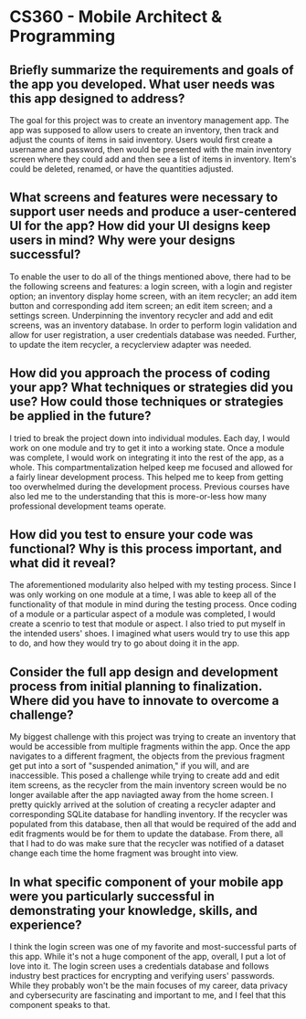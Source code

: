 # CS360 - Mobile Architect & Programming

## Briefly summarize the requirements and goals of the app you developed. What user needs was this app designed to address?
The goal for this project was to create an inventory management app. The app was supposed to allow users to create an inventory, then track and adjust the counts of items in said inventory. Users would first create a username and password, then would be presented with the main inventory screen where they could add and then see a list of items in inventory. Item's could be deleted, renamed, or have the quantities adjusted.
## What screens and features were necessary to support user needs and produce a user-centered UI for the app? How did your UI designs keep users in mind? Why were your designs successful?
To enable the user to do all of the things mentioned above, there had to be the following screens and features: a login screen, with a login and register option; an inventory display home screen, with an item recycler; an add item button and corresponding add item screen; an edit item screen; and a settings screen. Underpinning the inventory recycler and add and edit screens, was an inventory database. In order to perform login validation and allow for user registration, a user credentials database was needed. Further, to update the item recycler, a recyclerview adapter was needed.
## How did you approach the process of coding your app? What techniques or strategies did you use? How could those techniques or strategies be applied in the future?
I tried to break the project down into individual modules. Each day, I would work on one module and try to get it into a working state. Once a module was complete, I would work on integrating it into the rest of the app, as a whole. This compartmentalization helped keep me focused and allowed for a fairly linear development process. This helped me to keep from getting too overwhelmed during the development process. Previous courses have also led me to the understanding that this is more-or-less how many professional development teams operate.
## How did you test to ensure your code was functional? Why is this process important, and what did it reveal?
The aforementioned modularity also helped with my testing process. Since I was only working on one module at a time, I was able to keep all of the functionality of that module in mind during the testing process. Once coding of a module or a particular aspect of a module was completed, I would create a scenrio to test that module or aspect.
I also tried to put myself in the intended users' shoes. I imagined what users would try to use this app to do, and how they would try to go about doing it in the app.
## Consider the full app design and development process from initial planning to finalization. Where did you have to innovate to overcome a challenge?
My biggest challenge with this project was trying to create an inventory that would be accessible from multiple fragments within the app. Once the app navigates to a different fragment, the objects from the previous fragment get put into a sort of "suspended animation," if you will, and are inaccessible. This posed a challenge while trying to create add and edit item screens, as the recycler from the main inventory screen would be no longer available after the app naviagted away from the home screen. I pretty quickly arrived at the solution of creating a recycler adapter and corresponding SQLite database for handling inventory. If the recycler was populated from this database, then all that would be required of the add and edit fragments would be for them to update the database. From there, all that I had to do was make sure that the recycler was notified of a dataset change each time the home fragment was brought into view.
## In what specific component of your mobile app were you particularly successful in demonstrating your knowledge, skills, and experience?
I think the login screen was one of my favorite and most-successful parts of this app. While it's not a huge component of the app, overall, I put a lot of love into it. The login screen uses a credentials database and follows industry best practices for encrypting and verifying users' passwords. While they probably won't be the main focuses of my career, data privacy and cybersecurity are fascinating and important to me, and I feel that this component speaks to that.
